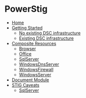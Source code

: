 # PowerStig

* [Home][home]
* [Getting Started][gettingstarted]
  * [No existing DSC infrastructure][DscGettingStarted]
  * [Existing DSC infrastructure][DscOnPremises]
* [Composite Resources][compositeresources]
  * [Browser][browser]
  * [Office][Office]
  * [SqlServer][sqlserver]
  * [WindowsDnsServer][windowsdnsserver]
  * [WindowsFirewall][windowsfirewall]
  * [WindowsServer][windowsserver]
* [Document Module][document]
* [STIG Caveats][stigcaveats]
  * [SqlServer][sqlservercaveats]

[home]:                   https://github.com/Microsoft/PowerStig/wiki/home
[convert]:                https://github.com/Microsoft/PowerStig/wiki/Convert
[stig]:                   https://github.com/Microsoft/PowerStig/wiki/Stig
[compositeresources]:     https://github.com/Microsoft/PowerStig/wiki/CompositeResources
[gettingstarted]:         https://github.com/Microsoft/PowerStig/wiki/GettingStarted
[browser]:                https://github.com/Microsoft/PowerStig/wiki/Composite.Browser
[office]:                 https://github.com/Microsoft/PowerStig/wiki/Composite.Office
[sqlserver]:              https://github.com/Microsoft/PowerStig/wiki/Composite.SqlServer
[windowsdnsserver]:       https://github.com/Microsoft/PowerStig/wiki/Composite.WindowsDnsServer
[windowsfirewall]:        https://github.com/Microsoft/PowerStig/wiki/Composite.WindowsFirewall
[windowsserver]:          https://github.com/Microsoft/PowerStig/wiki/Composite.WindowsServer
[document]:               https://github.com/Microsoft/PowerStig/wiki/Document
[stigcaveats]:            https://github.com/Microsoft/PowerStig/wiki/StigCaveats
[sqlservercaveats]:       https://github.com/Microsoft/PowerStig/wiki/StigCaveats#sqlserver-2012
[DscGettingStarted]:      https://github.com/Microsoft/PowerStig/wiki/DscGettingStarted
[DscOnPremises]:          https://github.com/Microsoft/PowerStig/wiki/DscOnPremises
[DscAzureAutomation]:     https://github.com/Microsoft/PowerStig/wiki/DscAzureAutomation
[DscAzureVirtualMachine]: https://github.com/Microsoft/PowerStig/wiki/DscAzureVirtualMachine
